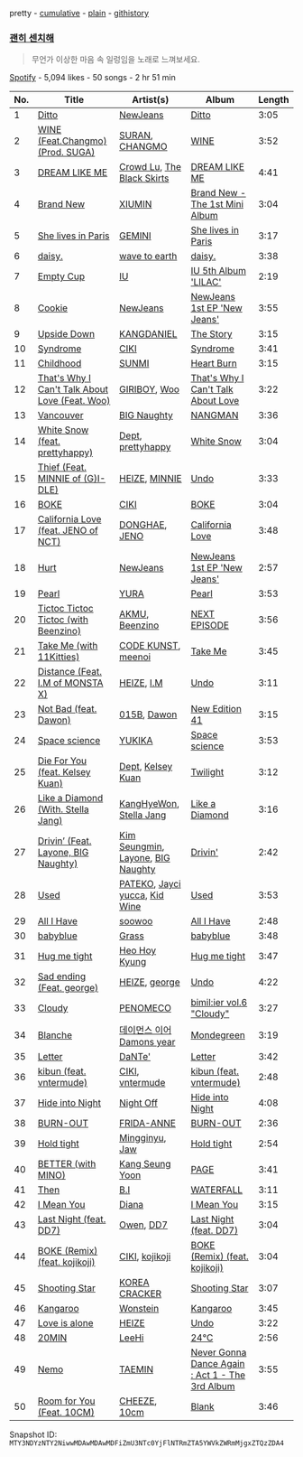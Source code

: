 pretty - [cumulative](/playlists/cumulative/37i9dQZF1DX5a7mln8z0Su.md) - [plain](/playlists/plain/37i9dQZF1DX5a7mln8z0Su) - [githistory](https://github.githistory.xyz/mackorone/spotify-playlist-archive/blob/main/playlists/plain/37i9dQZF1DX5a7mln8z0Su)

### [괜히 센치해](https://open.spotify.com/playlist/37i9dQZF1DX5a7mln8z0Su)

> 무언가 이상한 마음 속 일렁임을 노래로 느껴보세요.

[Spotify](https://open.spotify.com/user/spotify) - 5,094 likes - 50 songs - 2 hr 51 min

| No. | Title | Artist(s) | Album | Length |
|---|---|---|---|---|
| 1 | [Ditto](https://open.spotify.com/track/3r8RuvgbX9s7ammBn07D3W) | [NewJeans](https://open.spotify.com/artist/6HvZYsbFfjnjFrWF950C9d) | [Ditto](https://open.spotify.com/album/7bnqo1fdJU9nSfXQd3bSMe) | 3:05 |
| 2 | [WINE \(Feat.Changmo\) \(Prod\. SUGA\)](https://open.spotify.com/track/3eHkFA3StDR9BU7EVrUFLs) | [SURAN](https://open.spotify.com/artist/1mORehSVEd7lcaT2d7Sl2K), [CHANGMO](https://open.spotify.com/artist/3hvinNZRzTLoREmqFiKr1b) | [WINE](https://open.spotify.com/album/26adxLsliyYcCfVTF6xA75) | 3:52 |
| 3 | [DREAM LIKE ME](https://open.spotify.com/track/3PyWBHnx6G5uUpeSjbmp6m) | [Crowd Lu](https://open.spotify.com/artist/2JBUyLiFvpFPWdZGqIGYLD), [The Black Skirts](https://open.spotify.com/artist/6WeDO4GynFmK4OxwkBzMW8) | [DREAM LIKE ME](https://open.spotify.com/album/2H6wEzaX0tu67DTAXjRDEo) | 4:41 |
| 4 | [Brand New](https://open.spotify.com/track/1ueAM35cpUd8EjbrIq26AD) | [XIUMIN](https://open.spotify.com/artist/5t0Js3X9t4wpgXGlaiTFe6) | [Brand New \- The 1st Mini Album](https://open.spotify.com/album/2cmaMDT5b91omh5W6ilQ2R) | 3:04 |
| 5 | [She lives in Paris](https://open.spotify.com/track/5PvMK77XUHP4EwdttBNX3o) | [GEMINI](https://open.spotify.com/artist/67IWlRdLy3UcfY3q968euj) | [She lives in Paris](https://open.spotify.com/album/0tms1uJhwMYwt7e8Zy41j2) | 3:17 |
| 6 | [daisy.](https://open.spotify.com/track/6TRPSdNLeh5BZdsi9FdfNR) | [wave to earth](https://open.spotify.com/artist/5069JTmv5ZDyPeZaCCXiCg) | [daisy.](https://open.spotify.com/album/7kbMCxBkRLj9aY7aFpf9XS) | 3:38 |
| 7 | [Empty Cup](https://open.spotify.com/track/4YnVz2QRU6OnoJ8lt23QHM) | [IU](https://open.spotify.com/artist/3HqSLMAZ3g3d5poNaI7GOU) | [IU 5th Album 'LILAC'](https://open.spotify.com/album/01dPJcwyht77brL4JQiR8R) | 2:19 |
| 8 | [Cookie](https://open.spotify.com/track/2DwUdMJ5uxv20EhAildreg) | [NewJeans](https://open.spotify.com/artist/6HvZYsbFfjnjFrWF950C9d) | [NewJeans 1st EP 'New Jeans'](https://open.spotify.com/album/1HMLpmZAnNyl9pxvOnTovV) | 3:55 |
| 9 | [Upside Down](https://open.spotify.com/track/41KiFWhvIgjdVura4h93Zh) | [KANGDANIEL](https://open.spotify.com/artist/5vGoWnZO65NBgiZYBmi3iW) | [The Story](https://open.spotify.com/album/4tk1TxAS90si1va7jPWqGg) | 3:15 |
| 10 | [Syndrome](https://open.spotify.com/track/1hZ2dSvv2O6HQo6p3gDtVO) | [CIKI](https://open.spotify.com/artist/39EEmUKhvMcVn8icCyQlg5) | [Syndrome](https://open.spotify.com/album/4YDtoADrhBQr4Epq57JRKX) | 3:41 |
| 11 | [Childhood](https://open.spotify.com/track/0YD0nPpSx4DSHoL1EGJ5Lj) | [SUNMI](https://open.spotify.com/artist/6MoXcK2GyGg7FIyxPU5yW6) | [Heart Burn](https://open.spotify.com/album/0ahb3lp7jXxKUx3beS7AVu) | 3:15 |
| 12 | [That's Why I Can't Talk About Love \(Feat\. Woo\)](https://open.spotify.com/track/1BmvCldqrJeAKZ898FPdUZ) | [GIRIBOY](https://open.spotify.com/artist/2MtHuR0W2idZdF7x4wddqq), [Woo](https://open.spotify.com/artist/5a8EJtOEbUJDF4RX3mKK02) | [That's Why I Can't Talk About Love](https://open.spotify.com/album/1RrhtJWm5crbMBiIP34arG) | 3:22 |
| 13 | [Vancouver](https://open.spotify.com/track/0gFCY62s8BCy6x0Q3gxczc) | [BIG Naughty](https://open.spotify.com/artist/7cEaNXXTHx3LokbjUUyHal) | [NANGMAN](https://open.spotify.com/album/2hBJR1SQ4cGDjGTCY6eV8m) | 3:36 |
| 14 | [White Snow \(feat\. prettyhappy\)](https://open.spotify.com/track/40Qme85r9hwf0NaHUU6wu6) | [Dept](https://open.spotify.com/artist/48JtfAggQQpfUXQNxkGm5U), [prettyhappy](https://open.spotify.com/artist/3doCkojWogBLg7PlYwaiG5) | [White Snow](https://open.spotify.com/album/30nfsEtFfMujcgxWL2ifEV) | 3:04 |
| 15 | [Thief \(Feat\. MINNIE of \(G\)I\-DLE\)](https://open.spotify.com/track/7jSs3iUhwTbo03BTuzmdvY) | [HEIZE](https://open.spotify.com/artist/5dCvSnVduaFleCnyy98JMo), [MINNIE](https://open.spotify.com/artist/2pHkxVNynHBwQHhGaoBIXX) | [Undo](https://open.spotify.com/album/2xR7YEyRweqClzs50bbW3J) | 3:33 |
| 16 | [BOKE](https://open.spotify.com/track/3Rt7BjFHnJ4QxBGT897Vs2) | [CIKI](https://open.spotify.com/artist/39EEmUKhvMcVn8icCyQlg5) | [BOKE](https://open.spotify.com/album/2Q3r9Ax0rqp8VGdMA4RUpD) | 3:04 |
| 17 | [California Love \(feat\. JENO of NCT\)](https://open.spotify.com/track/4nXCajkpZro4iPbfD7Oj4F) | [DONGHAE](https://open.spotify.com/artist/4TSRZ3mVg0Lu0qmtJPiPEY), [JENO](https://open.spotify.com/artist/3DZrLuJOQFKqV2sjMsKb1V) | [California Love](https://open.spotify.com/album/1p8UR9GqDhao1x8msg29gL) | 3:48 |
| 18 | [Hurt](https://open.spotify.com/track/5expoVGQPvXuwBBFuNGqBd) | [NewJeans](https://open.spotify.com/artist/6HvZYsbFfjnjFrWF950C9d) | [NewJeans 1st EP 'New Jeans'](https://open.spotify.com/album/1HMLpmZAnNyl9pxvOnTovV) | 2:57 |
| 19 | [Pearl](https://open.spotify.com/track/6rReQcuVfH8P2r1ALCqe6q) | [YURA](https://open.spotify.com/artist/0INwsKBI2kE1LiPHx9ZIg6) | [Pearl](https://open.spotify.com/album/5zDgFrJOh9qfhBKhwuxpX3) | 3:53 |
| 20 | [Tictoc Tictoc Tictoc \(with Beenzino\)](https://open.spotify.com/track/69XHRP8AyobIbFELKSdOHp) | [AKMU](https://open.spotify.com/artist/6OwKE9Ez6ALxpTaKcT5ayv), [Beenzino](https://open.spotify.com/artist/7IrDIIq3j04exsiF3Z7CPg) | [NEXT EPISODE](https://open.spotify.com/album/0Pt0eGpyNO5dDN8PORypSy) | 3:56 |
| 21 | [Take Me \(with 11Kitties\)](https://open.spotify.com/track/00qHTh5I15qb1IToZI6PoZ) | [CODE KUNST](https://open.spotify.com/artist/4WnO2VmlwdTX77ANsThWLQ), [meenoi](https://open.spotify.com/artist/5KuvNz7npsGeDJdk8QHMVH) | [Take Me](https://open.spotify.com/album/4ieiyt4oVsEZGBY430vwaz) | 3:45 |
| 22 | [Distance \(Feat\. I.M of MONSTA X\)](https://open.spotify.com/track/2bfagt2SWQiC0IHhZgMSS7) | [HEIZE](https://open.spotify.com/artist/5dCvSnVduaFleCnyy98JMo), [I.M](https://open.spotify.com/artist/49tkHHS0mXwa5eLYvyvKyd) | [Undo](https://open.spotify.com/album/2xR7YEyRweqClzs50bbW3J) | 3:11 |
| 23 | [Not Bad \(feat\. Dawon\)](https://open.spotify.com/track/2NQJBaeX4YuZlQveSIRIyT) | [015B](https://open.spotify.com/artist/4uU7KfTjcjyKUGWSaTzLu7), [Dawon](https://open.spotify.com/artist/5RyoIdplIHsPM1UXcFtIpa) | [New Edition 41](https://open.spotify.com/album/3JhDyQCniCuttwqA9eFtUs) | 3:15 |
| 24 | [Space science](https://open.spotify.com/track/3RbCeYBZsEoMJX9ePu3vtd) | [YUKIKA](https://open.spotify.com/artist/4RfI1z9u2xIc5Qnqac4JbO) | [Space science](https://open.spotify.com/album/4NcJaCZiWEYMJZRLAM3JHM) | 3:53 |
| 25 | [Die For You \(feat\. Kelsey Kuan\)](https://open.spotify.com/track/7K7Mg9iQ8ZnD5EEwm27gw2) | [Dept](https://open.spotify.com/artist/48JtfAggQQpfUXQNxkGm5U), [Kelsey Kuan](https://open.spotify.com/artist/4aWzckAj2ZOeSBbLyYXtR9) | [Twilight](https://open.spotify.com/album/1m8GgkDxECNCVgRTFikwMX) | 3:12 |
| 26 | [Like a Diamond \(With\. Stella Jang\)](https://open.spotify.com/track/7l6Apaxjjt4cJgiBJ20kGG) | [KangHyeWon](https://open.spotify.com/artist/7dwHrGGWiw44ny2dJcARu6), [Stella Jang](https://open.spotify.com/artist/2Y9AUayH5pyZpVfkDYDfJV) | [Like a Diamond](https://open.spotify.com/album/4ml2faXdqnKJa7ZeeoM1VH) | 3:16 |
| 27 | [Drivin’ \(Feat\. Layone, BIG Naughty\)](https://open.spotify.com/track/1x8waytyN4BfxrkuoQsBRT) | [Kim Seungmin](https://open.spotify.com/artist/31VffPWiL2AAwNIMODB9qZ), [Layone](https://open.spotify.com/artist/2TTGZUWJg6LIOWsmCEgKCZ), [BIG Naughty](https://open.spotify.com/artist/7cEaNXXTHx3LokbjUUyHal) | [Drivin'](https://open.spotify.com/album/1y02gJR3gmhHjBl8zX3yAL) | 2:42 |
| 28 | [Used](https://open.spotify.com/track/1ihB9RzGn3IrdnsHZ2e7qv) | [PATEKO](https://open.spotify.com/artist/0J372uvAXbRjLFSoAVE2lp), [Jayci yucca](https://open.spotify.com/artist/6yFuoRFCsxQLasjZqdwvAM), [Kid Wine](https://open.spotify.com/artist/4AUvnqezrLIzhkWD7TuICb) | [Used](https://open.spotify.com/album/5GoH6H1Aq60j0HRApDWHqr) | 3:53 |
| 29 | [All I Have](https://open.spotify.com/track/6GJJ8nmShJUDSIyyjl9yqv) | [soowoo](https://open.spotify.com/artist/6yrdEI0g5zLDdYiBmqNYxo) | [All I Have](https://open.spotify.com/album/1i69rOSur7z9iARKyz0tZZ) | 2:48 |
| 30 | [babyblue](https://open.spotify.com/track/0n4dgPfvfdqrt2LwDytMrD) | [Grass](https://open.spotify.com/artist/3IAV4UlkGi0MzK0rEijrHi) | [babyblue](https://open.spotify.com/album/76GB3RzVtNrBANCl9Cici4) | 3:48 |
| 31 | [Hug me tight](https://open.spotify.com/track/72hSGQmtB2M7VGouyZ9Yr4) | [Heo Hoy Kyung](https://open.spotify.com/artist/5z8B2oTjiZbpbMB6rAfPGl) | [Hug me tight](https://open.spotify.com/album/4yitFAHe08JSAvqk7zFWUF) | 3:47 |
| 32 | [Sad ending \(Feat\. george\)](https://open.spotify.com/track/6hZoLssqHZJxLbqPu5g30F) | [HEIZE](https://open.spotify.com/artist/5dCvSnVduaFleCnyy98JMo), [george](https://open.spotify.com/artist/2pRZp2WxvnWWiSPcSSYkNV) | [Undo](https://open.spotify.com/album/2xR7YEyRweqClzs50bbW3J) | 4:22 |
| 33 | [Cloudy](https://open.spotify.com/track/4S3eMpe0adhssyj8N7nWoR) | [PENOMECO](https://open.spotify.com/artist/1MAUqH0haKBYbjpknTfreY) | [bimil:ier vol.6 "Cloudy"](https://open.spotify.com/album/3EO7FdK1ZK2Pb7TfIZGqhX) | 3:27 |
| 34 | [Blanche](https://open.spotify.com/track/1esahzIshP5CFjvPDobMVZ) | [데이먼스 이어 Damons year](https://open.spotify.com/artist/2T5KKZuEEudb7alCJ1pCus) | [Mondegreen](https://open.spotify.com/album/4KlisFMPuKdK0lWRjtxLhw) | 3:19 |
| 35 | [Letter](https://open.spotify.com/track/3mim8OzDtQI1nNdhpvIHOk) | [DaNTe'](https://open.spotify.com/artist/3qopEpowoNJPXRiFeEi6Qm) | [Letter](https://open.spotify.com/album/31HW8lgaLvAbWAAyGENFG5) | 3:42 |
| 36 | [kibun \(feat\. vntermude\)](https://open.spotify.com/track/6DSVy5frOGBAxPgJwJWpvD) | [CIKI](https://open.spotify.com/artist/39EEmUKhvMcVn8icCyQlg5), [vntermude](https://open.spotify.com/artist/1TjkORUlqsQ5bxtFdY98lA) | [kibun \(feat\. vntermude\)](https://open.spotify.com/album/0RZSABD3IX7QvPT3WlOsK8) | 2:48 |
| 37 | [Hide into Night](https://open.spotify.com/track/1RoGU1kkQRvZfOR4ByJ5rT) | [Night Off](https://open.spotify.com/artist/0MrJIVLnVbubveFG4zSy88) | [Hide into Night](https://open.spotify.com/album/2n2pZcNw16mYduK2RlJMBV) | 4:08 |
| 38 | [BURN\-OUT](https://open.spotify.com/track/6wJ6w7zUkO9XXI90HxGll1) | [FRIDA\-ANNE](https://open.spotify.com/artist/5YfqwaqXKVlPHQYrFNrETr) | [BURN\-OUT](https://open.spotify.com/album/3AIPiHniTj4nvppiLvTyof) | 2:36 |
| 39 | [Hold tight](https://open.spotify.com/track/7oCyRPCxIT75x7nmEy3spP) | [Mingginyu](https://open.spotify.com/artist/29UQ130XMQDR55X4Rmjapd), [Jaw](https://open.spotify.com/artist/3G71Qx8OKLTUCaPibXyNbn) | [Hold tight](https://open.spotify.com/album/2pjhKRc0AbbPEGZL2DzWpQ) | 2:54 |
| 40 | [BETTER \(with MINO\)](https://open.spotify.com/track/4xE1oTctITcdrkddbVafGT) | [Kang Seung Yoon](https://open.spotify.com/artist/2Ip3x4XtEEhlGg8qI146jL) | [PAGE](https://open.spotify.com/album/65UY7ED1QGhIlQ63pucq8g) | 3:41 |
| 41 | [Then](https://open.spotify.com/track/5HjDMN3cGXdyyO2bY6DWBZ) | [B.I](https://open.spotify.com/artist/0UntV1Bw2hk3fbRrm9eMP6) | [WATERFALL](https://open.spotify.com/album/4ZK9zZuiaZsryNQC8NLlQu) | 3:11 |
| 42 | [I Mean You](https://open.spotify.com/track/3Ad0HzkD1pTXqlgpLEE7AI) | [Diana](https://open.spotify.com/artist/7Mq5nwlqlvFGoDu3pPtq3E) | [I Mean You](https://open.spotify.com/album/5kXiA6qyQ6Lym4TqPUcXXo) | 3:15 |
| 43 | [Last Night \(feat\. DD7\)](https://open.spotify.com/track/4Foe7qi4PvNYWDGT50Np8c) | [Owen](https://open.spotify.com/artist/5rP0axomfqfxm0QavWTdvO), [DD7](https://open.spotify.com/artist/0MR1fsOlxLYyx4CQaiM230) | [Last Night \(feat\. DD7\)](https://open.spotify.com/album/7JB7EethPMOt7poXCu6deW) | 3:04 |
| 44 | [BOKE \(Remix\) \(feat\. kojikoji\)](https://open.spotify.com/track/7He1dYoaMiB90dQQvN1vlJ) | [CIKI](https://open.spotify.com/artist/39EEmUKhvMcVn8icCyQlg5), [kojikoji](https://open.spotify.com/artist/13lFKnH7sS9T35uPQmxaOs) | [BOKE \(Remix\) \(feat\. kojikoji\)](https://open.spotify.com/album/5P7rM2lWFsXTnWAU4kNgBV) | 3:04 |
| 45 | [Shooting Star](https://open.spotify.com/track/4V64n9p1OqlZTwgNGuDRmo) | [KOREA CRACKER](https://open.spotify.com/artist/0SciAzspUVXo1F4txGErsz) | [Shooting Star](https://open.spotify.com/album/5EAsZOx6DFvj7roiv8FVDb) | 3:07 |
| 46 | [Kangaroo](https://open.spotify.com/track/1Oi9J5OpJmnZusVBbt2cjo) | [Wonstein](https://open.spotify.com/artist/5o615XColiSVMPDWlslKSk) | [Kangaroo](https://open.spotify.com/album/7GBQfaZAiYs7K1kGRYUYKv) | 3:45 |
| 47 | [Love is alone](https://open.spotify.com/track/2X5DVuUYZvP4CwmPwnHSTD) | [HEIZE](https://open.spotify.com/artist/5dCvSnVduaFleCnyy98JMo) | [Undo](https://open.spotify.com/album/2xR7YEyRweqClzs50bbW3J) | 3:22 |
| 48 | [20MIN](https://open.spotify.com/track/1Wl9MPBkb50b4uevY6sxkA) | [LeeHi](https://open.spotify.com/artist/7cVZApDoQZpS447nHTsNqu) | [24℃](https://open.spotify.com/album/5u9CP1NknadV33hZepVEy5) | 2:56 |
| 49 | [Nemo](https://open.spotify.com/track/2JZiDl32xEwkm7TjMOPUVB) | [TAEMIN](https://open.spotify.com/artist/13rF01aOogvnkuQXOlgTW8) | [Never Gonna Dance Again : Act 1 \- The 3rd Album](https://open.spotify.com/album/6YfGgOaUnhs0A9brMqjpHf) | 3:55 |
| 50 | [Room for You \(Feat\. 10CM\)](https://open.spotify.com/track/6XWBxRGrtM2lP5CYHznHyM) | [CHEEZE](https://open.spotify.com/artist/6NdzNrBP8Jbhzp6h7yojht), [10cm](https://open.spotify.com/artist/6zn0ihyAApAYV51zpXxdEp) | [Blank](https://open.spotify.com/album/5b0a08boLJNUaIdegaixqk) | 3:46 |

Snapshot ID: `MTY3NDYzNTY2NiwwMDAwMDAwMDFiZmU3NTc0YjFlNTRmZTA5YWVkZWRmMjgxZTQzZDA4`
